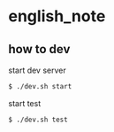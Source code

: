 # english_note

## how to dev

start dev server

```bash
$ ./dev.sh start
```

start test

```bash
$ ./dev.sh test
```
